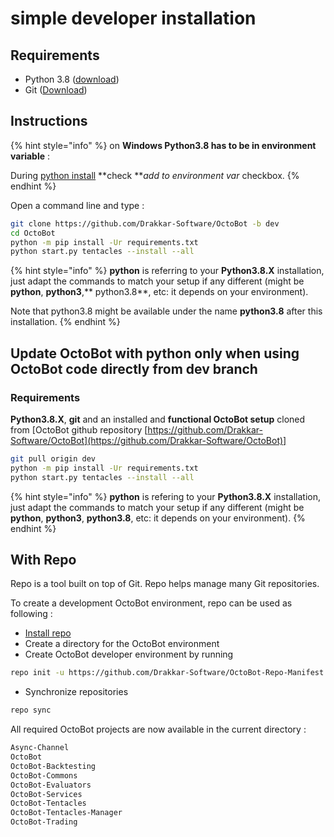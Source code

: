 # simple developer installation

## Requirements

* Python 3.8 ([download](https://www.python.org/downloads/))
* Git ([Download](https://git-scm.com/downloads))

## Instructions

{% hint style="info" %}
on **Windows Python3.8 has to be in environment variable** :

During [python install](https://www.python.org/downloads) **check **_add to environment var_ checkbox.
{% endhint %}

Open a command line and type :

```bash
git clone https://github.com/Drakkar-Software/OctoBot -b dev
cd OctoBot
python -m pip install -Ur requirements.txt
python start.py tentacles --install --all
```

{% hint style="info" %}
**python** is referring to your **Python3.8.X** installation, just adapt the commands to match your setup if any different (might be **python**, **python3**,** python3.8**, etc: it depends on your environment).

Note that python3.8 might be available under the name **python3.8** after this installation.
{% endhint %}

## Update OctoBot with python only when using OctoBot code directly from dev branch

### Requirements

**Python3.8.X**, **git** and an installed and **functional OctoBot setup** cloned from \[OctoBot github repository [https://github.com/Drakkar-Software/OctoBot](https://github.com/Drakkar-Software/OctoBot)]

```bash
git pull origin dev
python -m pip install -Ur requirements.txt
python start.py tentacles --install --all
```

{% hint style="info" %}
**python** is refering to your **Python3.8.X** installation, just adapt the commands to match your setup if any different (might be **python**, **python3**, **python3.8**, etc: it depends on your environment).
{% endhint %}

## With Repo

Repo is a tool built on top of Git. Repo helps manage many Git repositories.

To create a development OctoBot environment, repo can be used as following :

* [Install repo](https://source.android.com/setup/build/downloading#installing-repo)
* Create a directory for the OctoBot environment
* Create OctoBot developer environment by running

```bash
repo init -u https://github.com/Drakkar-Software/OctoBot-Repo-Manifest.git
```

* Synchronize repositories

```bash
repo sync
```

All required OctoBot projects are now available in the current directory :

```bash
Async-Channel
OctoBot
OctoBot-Backtesting
OctoBot-Commons
OctoBot-Evaluators
OctoBot-Services
OctoBot-Tentacles
OctoBot-Tentacles-Manager
OctoBot-Trading
```
